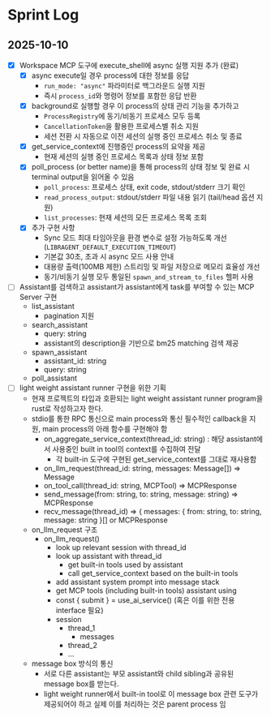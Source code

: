 # Sprint Log

## 2025-10-10

- [x] Workspace MCP 도구에 execute_shell에 async 실행 지원 추가 (완료)
  - [x] async execute일 경우 process에 대한 정보를 응답
    - `run_mode: "async"` 파라미터로 백그라운드 실행 지원
    - 즉시 `process_id`와 명령어 정보를 포함한 응답 반환
  - [x] background로 실행할 경우 이 process의 상태 관리 기능을 추가하고
    - `ProcessRegistry`에 동기/비동기 프로세스 모두 등록
    - `CancellationToken`을 활용한 프로세스별 취소 지원
    - 세션 전환 시 자동으로 이전 세션의 실행 중인 프로세스 취소 및 종료
  - [x] get_service_context에 진행중인 process의 요약을 제공
    - 현재 세션의 실행 중인 프로세스 목록과 상태 정보 포함
  - [x] poll_process (or better name)을 통해 process의 상태 정보 및 완료 시 terminal output을 읽어올 수 있음
    - `poll_process`: 프로세스 상태, exit code, stdout/stderr 크기 확인
    - `read_process_output`: stdout/stderr 파일 내용 읽기 (tail/head 옵션 지원)
    - `list_processes`: 현재 세션의 모든 프로세스 목록 조회
  - [x] 추가 구현 사항
    - Sync 모드 최대 타임아웃을 환경 변수로 설정 가능하도록 개선 (`LIBRAGENT_DEFAULT_EXECUTION_TIMEOUT`)
    - 기본값 30초, 초과 시 async 모드 사용 안내
    - 대용량 출력(100MB 제한) 스트리밍 및 파일 저장으로 메모리 효율성 개선
    - 동기/비동기 실행 모두 통일된 `spawn_and_stream_to_files` 헬퍼 사용
- [ ] Assistant를 검색하고 assistant가 assistant에게 task를 부여할 수 있는 MCP Server 구현
  - list_assistant
    - pagination 지원
  - search_assistant
    - query: string
    - assistant의 description을 기반으로 bm25 matching 검색 제공
  - spawn_assistant
    - assistant_id: string
    - query: string
  - poll_assistant
- [ ] light weight assistant runner 구현을 위한 기획
  - 현재 프로젝트의 타입과 호환되는 light weight assistant runner program을 rust로 작성하고자 한다.
  - stdio를 통한 RPC 통신으로 main process와 통신 필수적인 callback을 지원, main process의 아래 함수를 구현해야 함
    - on_aggregate_service_context(thread_id: string) : 해당 assistant에서 사용중인 built in tool의 context를 수집하여 전달
      - 각 built-in 도구에 구현된 get_service_context를 그대로 재사용함
    - on_llm_request(thread_id: string, messages: Message[]) => Message
    - on_tool_call(thread_id: string, MCPTool) => MCPResponse
    - send_message(from: string, to: string, message: string) => MCPResponse
    - recv_message(thread_id) => { messages: { from: string, to: string, message: string }[] or MCPResponse
  - on_llm_request 구조
    - on_llm_request()
      - look up relevant session with thread_id
      - look up assistant with thread_id
        - get built-in tools used by assistant
        - call get_service_context based on the built-in tools
      - add assistant system prompt into message stack
      - get MCP tools (including built-in tools) assistant using
      - const { submit } = use_ai_service() (혹은 이를 위한 전용 interface 필요)
      - session
        - thread_1
          - messages
        - thread_2
        - ...
  - message box 방식의 통신
    - 서로 다른 assistant는 부모 assistant와 child sibling과 공유된 message box를 받는다.
    - light weight runner에서 built-in tool로 이 message box 관련 도구가 제공되어야 하고 실제 이를 처리하는 것은 parent process 임
